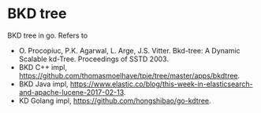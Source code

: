 # BKD tree
BKD tree in go.
Refers to
- O. Procopiuc, P.K. Agarwal, L. Arge, J.S. Vitter. Bkd-tree: A Dynamic Scalable kd-Tree. Proceedings of SSTD 2003.
- BKD C++ impl, https://github.com/thomasmoelhave/tpie/tree/master/apps/bkdtree.
- BKD Java impl, https://www.elastic.co/blog/this-week-in-elasticsearch-and-apache-lucene-2017-02-13.
- KD Golang impl, https://github.com/hongshibao/go-kdtree.
